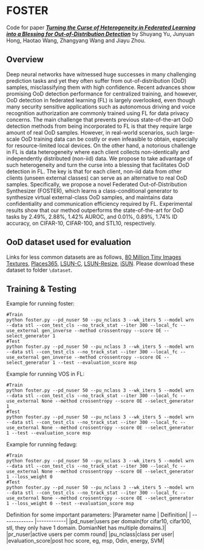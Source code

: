 # FOSTER
Code for paper [***Turning the Curse of Heterogeneity in Federated Learning into a Blessing for Out-of-Distribution Detection***](https://openreview.net/pdf?id=mMNimwRb7Gr) by Shuyang Yu, Junyuan Hong, Haotao Wang, Zhangyang Wang and Jiayu Zhou.

## Overview
Deep neural networks have witnessed huge successes in many challenging prediction tasks and yet they often suffer from out-of-distribution (OoD) samples,
misclassifying them with high confidence. Recent advances show promising OoD detection performance for centralized training, and however, OoD detection in
federated learning (FL) is largely overlooked, even though many security sensitive applications such as autonomous driving and voice recognition authorization are commonly trained using FL for data privacy concerns. The main challenge that prevents previous state-of-the-art OoD detection methods from being incorporated to FL is that they require large amount of real OoD samples. However, in real-world scenarios, such large-scale OoD training data can be costly or even infeasible to obtain, especially for resource-limited local devices. On the other hand, a notorious challenge in FL is data heterogeneity where each client collects non-identically and independently distributed (non-iid) data. We propose to take advantage of such heterogeneity and turn the curse into a blessing that facilitates OoD detection in FL. The key is that for each client, non-iid data from other clients (unseen external classes) can serve as an alternative to real OoD samples. Specifically, we propose a novel Federated Out-of-Distribution Synthesizer (FOSTER), which learns a class-conditional generator to synthesize virtual external-class OoD samples, and maintains data confidentiality and communication efficiency required by FL. Experimental results show that our method outperforms the state-of-the-art for OoD tasks by 2.49%, 2.88%, 1.42% AUROC, and 0.01%, 0.89%, 1.74% ID accuracy, on CIFAR-10, CIFAR-100, and STL10, respectively. 

## OoD dataset used for evaluation
Links for less common datasets are as follows, [80 Million Tiny Images](http://horatio.cs.nyu.edu/mit/tiny/data/tiny_images.bin)
[Textures](https://www.robots.ox.ac.uk/~vgg/data/dtd/), [Places365](http://places2.csail.mit.edu/download.html), [LSUN-C](https://www.dropbox.com/s/fhtsw1m3qxlwj6h/LSUN.tar.gz), [LSUN-Resize](https://www.dropbox.com/s/moqh2wh8696c3yl/LSUN_resize.tar.gz), [iSUN](https://www.dropbox.com/s/ssz7qxfqae0cca5/iSUN.tar.gz).
Please download these dataset to folder ``\dataset``.

## Training & Testing
Example for running foster:
```
#Train
python foster.py --pd_nuser 50 --pu_nclass 3 --wk_iters 5 --model wrn --data stl --con_test_cls --no_track_stat --iter 300 --local_fc --use_external gen_inverse --method crossentropy --score OE --select_generator 1
#Test
python foster.py --pd_nuser 50 --pu_nclass 3 --wk_iters 5 --model wrn --data stl --con_test_cls --no_track_stat --iter 300 --local_fc --use_external gen_inverse --method crossentropy --score OE --select_generator 1 --test --evaluation_score msp
```
Example for running VOS in FL:
```
#Train
python foster.py --pd_nuser 50 --pu_nclass 3 --wk_iters 5 --model wrn --data stl --con_test_cls --no_track_stat --iter 300 --local_fc --use_external None --method crossentropy --score OE --select_generator 1
#Test
python foster.py --pd_nuser 50 --pu_nclass 3 --wk_iters 5 --model wrn --data stl --con_test_cls --no_track_stat --iter 300 --local_fc --use_external None --method crossentropy --score OE --select_generator 1 --test --evaluation_score msp
```
Example for running fedavg:
```
#Train
python foster.py --pd_nuser 50 --pu_nclass 3 --wk_iters 5 --model wrn --data stl --con_test_cls --no_track_stat --iter 300 --local_fc --use_external None --method crossentropy --score OE --select_generator 1 --loss_weight 0
#Test
python foster.py --pd_nuser 50 --pu_nclass 3 --wk_iters 5 --model wrn --data stl --con_test_cls --no_track_stat --iter 300 --local_fc --use_external None --method crossentropy --score OE --select_generator 1 --loss_weight 0 --test --evaluation_score msp
```

Definition for some important parameters:
|Parameter name | Deifinition|
| ------------- |------------|
|pd_nuser|users per domain(for cifar10, cifar100, stl, they only have 1 domain. DomianNet has multiple domains.)|
|pr_nuser|active users per comm round|
|pu_nclass|class per user|
|evaluation_score|post hoc score, eg, msp, Odin, energy, SVM|
